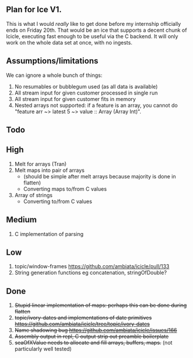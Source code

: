 Plan for Ice V1.
---------------

This is what I would *really* like to get done before my internship officially ends on Friday 20th.
That would be an ice that supports a decent chunk of Icicle, executing fast enough to be useful via the C backend.
It will only work on the whole data set at once, with no ingests.

Assumptions/limitations
-----------

We can ignore a whole bunch of things:

1. No resumables or bubblegum used (as all data is available)
2. All stream input for given customer processed in single run
3. All stream input for given customer fits in memory
4. Nested arrays not supported: if a feature is an array, you cannot do "feature arr ~> latest 5 ~> value :: Array (Array Int)".


Todo
----

## High

1. Melt for arrays (Tran)
2. Melt maps into pair of arrays
    - (should be simple after melt arrays because majority is done in flatten)
    - Converting maps to/from C values
3. Array of strings
    - Converting to/from C values

## Medium

1. C implementation of parsing

## Low

1. topic/window-frames https://github.com/ambiata/icicle/pull/133
2. String generation functions eg concatenation, stringOfDouble?

## Done
1. ~~Stupid linear implementation of maps: perhaps this can be done during flatten~~
2. ~~topic/ivory-dates and implementations of date primitives https://github.com/ambiata/icicle/tree/topic/ivory-dates~~
3. ~~Name shadowing bug https://github.com/ambiata/icicle/issues/166~~
4. ~~Assembly output in repl, C output strip out preamble boilerplate~~
6. ~~seaOfXValue needs to allocate and fill arrays, buffers, maps.~~ (not particularly well tested)

